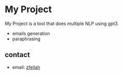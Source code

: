 # My Project

My Project is a tool that does multiple NLP using gpt3.
- emails generation
- paraphrasing

## contact

- email: [zfellah](mailto:zfellah@generixgroup.com)